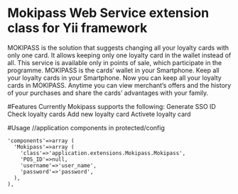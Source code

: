 # Mokipass Web Service extension class for Yii framework
MOKIPASS is the solution that suggests changing all your loyalty cards with only one card. It allows keeping only one loyalty card in the wallet instead of all. This service is available only in points of sale, which participate in the programme. 
MOKIPASS  is the cards‘ wallet in your Smartphone. Keep all your loyalty cards in your Smartphone. Now you can keep all your loyalty cards in MOKIPASS. Anytime you can view merchant’s offers and the history of your purchases and share the cards’ advantages with your family.


#Features
Currently Mokipass supports the following:
Generate SSO ID
Check loyalty cards
Add new loyalty card
Activete loyalty card


#Usage
//application components in protected/config
  

    'components'=>array (
      'Mokipass'=>array (
        'class'=>'application.extensions.Mokipass.Mokipass',
        'POS_ID'=>null,
        'username'=>'user_name',
        'password'=>'password',
      ), 
    ), 


